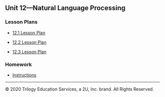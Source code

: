 ## Unit 12—Natural Language Processing

### Lesson Plans

* [12.1 Lesson Plan](1/LessonPlan.md)

* [12.2 Lesson Plan](2/LessonPlan.md)

* [12.3 Lesson Plan](3/LessonPlan.md)

### Homework

* [Instructions](../../02-Homework/12-NLP/Instructions/README.md)

- - -

© 2020 Trilogy Education Services, a 2U, Inc. brand. All Rights Reserved.
